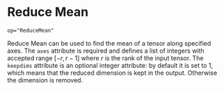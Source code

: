 # Reduce Mean

`op="ReduceMean"`

Reduce Mean can be used to find the mean of a tensor along specified axes. The `axes` attribute is required and defines a list of integers with accepted range $[-r, r-1]$ where $r$ is the rank of the input tensor. The `keepdims` attribute is an optional integer attribute: by default it is set to $1$, which means that the reduced dimension is kept in the output. Otherwise the dimension is removed.
